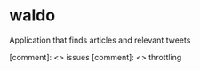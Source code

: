 # waldo
Application that finds articles and relevant tweets

[comment]: <> issues
[comment]: <> throttling

